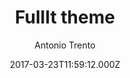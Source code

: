---
title: FullIt theme
github: https://github.com/fullit/fullit.github.io
demo: https://fullit.github.io
author: Antonio Trento
ssg:
  - Jekyll
cms:
  - No Cms
date: 2017-03-23T11:59:12.000Z
stale: true
---